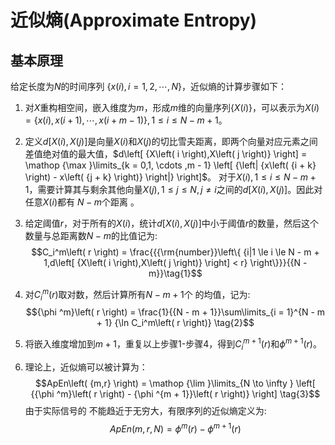 # 近似熵(Approximate Entropy)
## 基本原理



给定长度为$N$的时间序列 $\left\{ {x\left( i \right),i = 1,2, \cdots ,N} \right\}$，近似熵的计算步骤如下：


1.	对$X$重构相空间，嵌入维度为$m$，形成$m$维的向量序列$\left\{ {X\left( i \right)} \right\}$，可以表示为$X\left( i \right) = \left\{ {x\left( i \right),x\left( {i + 1} \right), \cdots ,x\left( {i + m - 1} \right)} \right\},1 \le i \le N - m + 1$。
2.	定义$d\left[ {X\left( i \right),X\left( j \right)} \right]$是向量$X\left( i \right)$和$X\left( j \right)$的切比雪夫距离，即两个向量对应元素之间差值绝对值的最大值，$d\left[ {X\left( i \right),X\left( j \right)} \right] = \mathop {\max }\limits_{k = 0,1, \cdots ,m - 1} \left[ {\left| {x\left( {i + k} \right) - x\left( {j + k} \right)} \right|} \right]$。
对于$X\left( i \right),1 \le i \le N - m + 1$，需要计算其与剩余其他向量$X\left( j \right),1 \le j \le N,j \ne i$之间的$d\left[ {X\left( i \right),X\left( j \right)} \right]$。因此对任意$X\left( i \right)$都有 $N - m$个距离 。

3.	给定阈值$r$，对于所有的$X\left( i \right)$，统计$d\left[ {X\left( i \right),X\left( j \right)} \right]$中小于阈值$r$的数量，然后这个数量与总距离数$N - m$的比值记为:
$$C_i^m\left( r \right) = \frac{{{\rm{number}}\left\{ {i|1 \le i \le N - m + 1,d\left[ {X\left( i \right),X\left( j \right)} \right] < r} \right\}}}{{N - m}}\tag{1}$$
4.	对$C_i^m\left( r \right)$取对数，然后计算所有$N - m + 1$个 的均值，记为:
$${\phi ^m}\left( r \right) = \frac{1}{{N - m + 1}}\sum\limits_{i = 1}^{N - m + 1} {\ln C_i^m\left( r \right)} \tag{2}$$
5.	将嵌入维度增加到$m + 1$，重复以上步骤1-步骤4，得到$C_i^{m + 1}\left( r \right)$和${\phi ^{m + 1}}\left( r \right)$。
6.	理论上，近似熵可以被计算为：
$$ApEn\left( {m,r} \right) = \mathop {\lim }\limits_{N \to \infty } \left[ {{\phi ^m}\left( r \right) - {\phi ^{m + 1}}\left( r \right)} \right] \tag{3}$$
由于实际信号的 不能趋近于无穷大，有限序列的近似熵定义为:
$$ApEn\left( {m,r,N} \right) = {\phi ^m}\left( r \right) - {\phi ^{m + 1}}\left( r \right) \tag{4}$$




 
 

 
 
 
 

 
